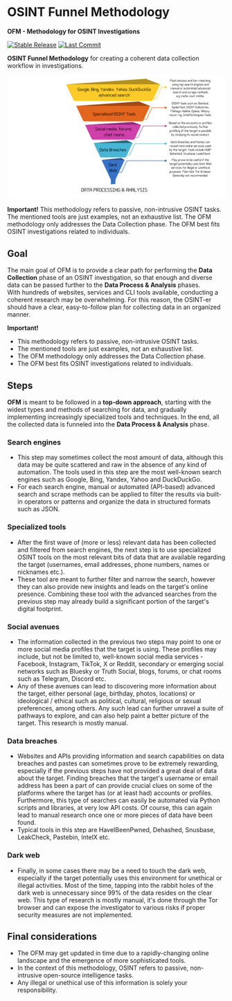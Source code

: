 # OSINT Funnel Methodology
**OFM - Methodology for OSINT Investigations**

[![Stable Release](https://img.shields.io/badge/version-1.0.0-blue.svg)](https://github.com/0SINTr/ofm/releases/tag/v1.0.0)
[![Last Commit](https://img.shields.io/github/last-commit/0SINTr/ofm)](https://github.com/0SINTr/ofm/commits/main)

**OSINT Funnel Methodology** for creating a coherent data collection workflow in investigations.

![ofm](img/ofm.png)

**Important!**
This methodology refers to passive, non-intrusive OSINT tasks.
The mentioned tools are just examples, not an exhaustive list.
The OFM methodology only addresses the Data Collection phase.
The OFM best fits OSINT investigations related to individuals.

## Goal
The main goal of OFM is to provide a clear path for performing the **Data Collection** phase of an OSINT investigation, so that enough and diverse data can be passed further to the **Data Process & Analysis** phases.\
With hundreds of websites, services and CLI tools available, conducting a coherent research may be overwhelming. For this reason, the OSINT-er should have a clear, easy-to-follow plan for collecting data in an organized manner.

**Important!**
- This methodology refers to passive, non-intrusive OSINT tasks.
- The mentioned tools are just examples, not an exhaustive list.
- The OFM methodology only addresses the Data Collection phase.
- The OFM best fits OSINT investigations related to individuals.

## Steps
**OFM** is meant to be followed in a **top-down approach**, starting with the widest types and methods of searching for data, and gradually implementing increasingly specialized tools and techniques. In the end, all the collected data is funneled into the **Data Process & Analysis** phase.

### Search engines
- This step may sometimes collect the most amount of data, although this data may be quite scattered and raw in the absence of any kind of automation. The tools used in this step are the most well-known search engines such as Google, Bing, Yandex, Yahoo and DuckDuckGo.
- For each search engine, manual or automated (API-based) advanced search and scrape methods can be applied to filter the results via built-in operators or patterns and organize the data in structured formats such as JSON.

### Specialized tools
- After the first wave of (more or less) relevant data has been collected and filtered from search engines, the next step is to use specialized OSINT tools on the most relevant bits of data that are available regarding the target (usernames, email addresses, phone numbers, names or nicknames etc.).
- These tool are meant to further filter and narrow the search, however they can also provide new insights and leads on the target's online presence. Combining these tool with the advanced searches from the previous step may already build a significant portion of the target's digital footprint.

### Social avenues
- The information collected in the previous two steps may point to one or more social media profiles that the target is using. These profiles may include, but not be limited to, well-known social media services - Facebook, Instagram, TikTok, X or Reddit, secondary or emerging social networks such as Bluesky or Truth Social, blogs, forums, or chat rooms such as Telegram, Discord etc.
- Any of these avenues can lead to discovering more information about the target, either personal (age, birthday, photos, locations) or ideological / ethical such as political, cultural, religious or sexual preferences, among others. Any such lead can further unravel a suite of pathways to explore, and can also help paint a better picture of the target. This research is mostly manual.

### Data breaches
- Websites and APIs providing information and search capabilities on data breaches and pastes can sometimes prove to be extremely rewarding, especially if the previous steps have not provided a great deal of data about the target. Finding breaches that the target's username or email address has been a part of can provide crucial clues on some of the platforms where the target has (or at least had) accounts or profiles. Furthermore, this type of searches can easily be automated via Python scripts and libraries, at very low API costs. Of course, this can again lead to manual research once one or more pieces of data have been found.
- Typical tools in this step are HaveIBeenPwned, Dehashed, Snusbase, LeakCheck, Pastebin, IntelX etc.

### Dark web
- Finally, in some cases there may be a need to touch the dark web, especially if the target potentially uses this environment for unethical or illegal activities. Most of the time, tapping into the rabbit holes of the dark web is unnecessary since 99% of the data resides on the clear web. This type of research is mostly manual, it's done through the Tor browser and can expose the investigator to various risks if proper security measures are not implemented.

## Final considerations
- The OFM may get updated in time due to a rapidly-changing online landscape and the emergence of more sophisticated tools.
- In the context of this methodology, OSINT refers to passive, non-intrusive open-source intelligence tasks.
- Any illegal or unethical use of this information is solely your responsibility.
